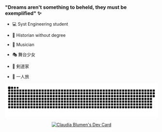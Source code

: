 
  
### "Dreams aren't something to beheld, they must be exemplified" :sparkles:

- :computer: Syst Engineering student

- :moyai: Historian without degree

- :violin: Musician 

- :performing_arts: 舞台少女  

- :person_fencing: 剣道家

- :compass: 一人旅


<p align="center">
<a href=#><img src="contributions.svg"></a>
  </p>

<a href="https://app.daily.dev/ClavdiaJFA"><p align="center"><img src="https://api.daily.dev/devcards/8302be7f890b4de5ad6a1bacf694cd75.png?r=z6j" width="400" alt="Claudia Blumen's Dev Card"/></p></a>
